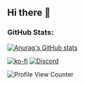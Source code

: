 ## Hi there 👋

### GitHub Stats:
[![Anurag's GitHub stats](https://github-readme-stats.vercel.app/api?username=MrV-Development)](https://ko-fi.com/mrvdev)

[![ko-fi](https://i.imgur.com/1dx0EgE.png)](https://ko-fi.com/mrvdev)
[![Discord](https://i.imgur.com/aTmOfNH.png)](https://discord.gg/CgjfxCu3WD)

![Profile View Counter](https://komarev.com/ghpvc/?username=MrV-Development)
